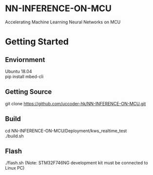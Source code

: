 # NN-INFERENCE-ON-MCU
Accelerating Machine Learning Neural Networks on MCU

# Getting Started
## Enviornment
Ubuntu 18.04  
pip install mbed-cli

## Getting Source
git clone https://github.com/uccoder-hk/NN-INFERENCE-ON-MCU.git

## Build
cd NN-INFERENCE-ON-MCU/Deployment/kws_realtime_test  
./build.sh

## Flash
./flash.sh (Note: STM32F746NG development kit must be connected to Linux PC)

